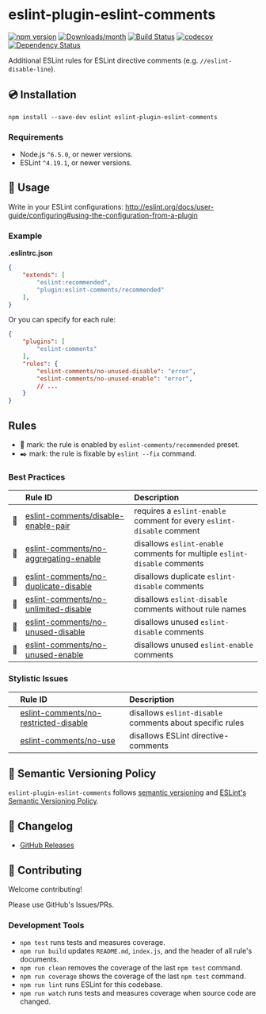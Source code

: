 # eslint-plugin-eslint-comments

[![npm version](https://img.shields.io/npm/v/eslint-plugin-eslint-comments.svg)](https://www.npmjs.com/package/eslint-plugin-eslint-comments)
[![Downloads/month](https://img.shields.io/npm/dm/eslint-plugin-eslint-comments.svg)](http://www.npmtrends.com/eslint-plugin-eslint-comments)
[![Build Status](https://travis-ci.org/mysticatea/eslint-plugin-eslint-comments.svg?branch=master)](https://travis-ci.org/mysticatea/eslint-plugin-eslint-comments)
[![codecov](https://codecov.io/gh/mysticatea/eslint-plugin-eslint-comments/branch/master/graph/badge.svg)](https://codecov.io/gh/mysticatea/eslint-plugin-eslint-comments)
[![Dependency Status](https://david-dm.org/mysticatea/eslint-plugin-eslint-comments.svg)](https://david-dm.org/mysticatea/eslint-plugin-eslint-comments)

Additional ESLint rules for ESLint directive comments (e.g. `//eslint-disable-line`).

## 💿 Installation

```
npm install --save-dev eslint eslint-plugin-eslint-comments
```

### Requirements

- Node.js `^6.5.0`, or newer versions.
- ESLint `^4.19.1`, or newer versions.

## 📖 Usage

Write in your ESLint configurations: http://eslint.org/docs/user-guide/configuring#using-the-configuration-from-a-plugin

### Example

**.eslintrc.json**

```json
{
    "extends": [
        "eslint:recommended",
        "plugin:eslint-comments/recommended"
    ],
}
```

Or you can specify for each rule:

```json
{
    "plugins": [
        "eslint-comments"
    ],
    "rules": {
        "eslint-comments/no-unused-disable": "error",
        "eslint-comments/no-unused-enable": "error",
        // ...
    }
}
```

## Rules

- 🌟 mark: the rule is enabled by `eslint-comments/recommended` preset.
- ✒️ mark: the rule is fixable by `eslint --fix` command.

<!--RULES_TABLE_START-->
### Best Practices

|    | Rule ID | Description |
|:---|:--------|:------------|
| 🌟 | [eslint-comments/disable-enable-pair](./docs/rules/disable-enable-pair.md) | requires a `eslint-enable` comment for every `eslint-disable` comment |
| 🌟 | [eslint-comments/no-aggregating-enable](./docs/rules/no-aggregating-enable.md) | disallows `eslint-enable` comments for multiple `eslint-disable` comments |
| 🌟 | [eslint-comments/no-duplicate-disable](./docs/rules/no-duplicate-disable.md) | disallows duplicate `eslint-disable` comments |
| 🌟 | [eslint-comments/no-unlimited-disable](./docs/rules/no-unlimited-disable.md) | disallows `eslint-disable` comments without rule names |
| 🌟 | [eslint-comments/no-unused-disable](./docs/rules/no-unused-disable.md) | disallows unused `eslint-disable` comments |
| 🌟 | [eslint-comments/no-unused-enable](./docs/rules/no-unused-enable.md) | disallows unused `eslint-enable` comments |

### Stylistic Issues

|    | Rule ID | Description |
|:---|:--------|:------------|
|  | [eslint-comments/no-restricted-disable](./docs/rules/no-restricted-disable.md) | disallows `eslint-disable` comments about specific rules |
|  | [eslint-comments/no-use](./docs/rules/no-use.md) | disallows ESLint directive-comments |

<!--RULES_TABLE_END-->

## 🚥 Semantic Versioning Policy

`eslint-plugin-eslint-comments` follows [semantic versioning](http://semver.org/) and [ESLint's Semantic Versioning Policy](https://github.com/eslint/eslint#semantic-versioning-policy).

## 📰 Changelog

- [GitHub Releases](https://github.com/mysticatea/eslint-plugin-eslint-comments/releases)

## 🍻 Contributing

Welcome contributing!

Please use GitHub's Issues/PRs.

### Development Tools

- `npm test` runs tests and measures coverage.
- `npm run build` updates `README.md`, `index.js`, and the header of all rule's documents.
- `npm run clean` removes the coverage of the last `npm test` command.
- `npm run coverage` shows the coverage of the last `npm test` command.
- `npm run lint` runs ESLint for this codebase.
- `npm run watch` runs tests and measures coverage when source code are changed.

